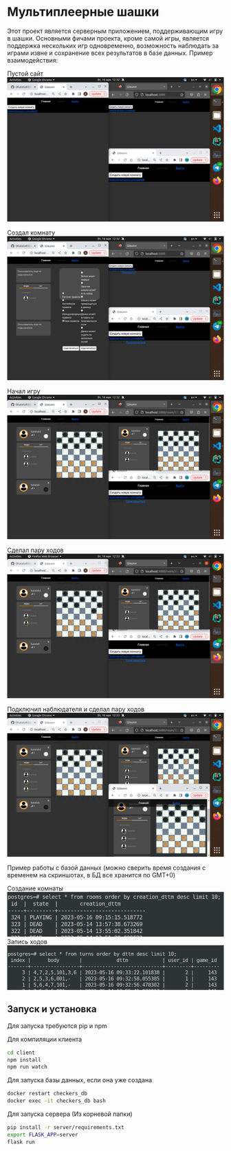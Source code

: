 # Мультиплеерные шашки

Этот проект является серверным приложением, поддерживающим игру в шашки. Основными фичами проекта, кроме самой игры, является поддержка нескольких игр одновременно, возможность наблюдать за играми извне и сохранение всех результатов в базе данных. Пример взаимодействия:

Пустой сайт
![Пустой сайт](docs/empty_site.png "Пустой сайт")

Создал комнату
![Создал комнату](docs/created_room.png "Создал комнату")

Начал игру
![Начал игру](docs/started_game.png "Начал игру")

Сделал пару ходов
![Сделал пару ходов](docs/made_some_moves.png "Сделал пару ходов")

Подключил наблюдателя и сделал пару ходов
![Подключил наблюдателя и сделал пару ходов](docs/viewer_interaction.png "Наблюдатель")

Пример работы с базой данных (можно сверить время создания с временем на скриншотах, в БД все хранится по GMT+0)

Создание комнаты
![Создание комнаты](docs/database_room_creation.png "Создание комнаты")
Запись ходов
![Запись ходов](docs/database_turns_creation.png "Запись ходов")

## Запуск и установка

Для запуска требуются pip и npm

Для компиляции клиента

```bash
cd client
npm install
npm run watch
```

Для запуска базы данных, если она уже создана

```bash
docker restart checkers_db
docker exec -it checkers_db bash
```

Для запуска сервера (Из корневой папки)

```bash
pip install -r server/requirements.txt
export FLASK_APP=server
flask run
```
